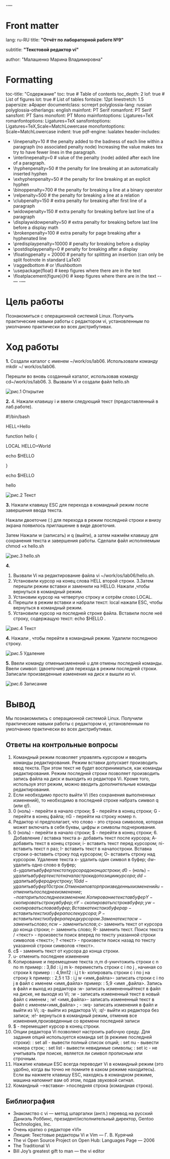 -—
# Front matter
lang: ru-RU
title: **"Отчёт по лабораторной работе №9"**

subtitle: **"Текстовой редактор vi"**

author: "Малашенко Марина Владимировна"

# Formatting
toc-title: "Содержание"
toc: true # Table of contents
toc_depth: 2
lof: true # List of figures
lot: true # List of tables
fontsize: 12pt
linestretch: 1.5
papersize: a4paper
documentclass: scrreprt
polyglossia-lang: russian
polyglossia-otherlangs: english
mainfont: PT Serif
romanfont: PT Serif
sansfont: PT Sans
monofont: PT Mono
mainfontoptions: Ligatures=TeX
romanfontoptions: Ligatures=TeX
sansfontoptions: Ligatures=TeX,Scale=MatchLowercase
monofontoptions: Scale=MatchLowercase
indent: true
pdf-engine: lualatex
header-includes:
- \linepenalty=10 # the penalty added to the badness of each line within a paragraph (no associated penalty node) Increasing the value makes tex try to have fewer lines in the paragraph.
- \interlinepenalty=0 # value of the penalty (node) added after each line of a paragraph.
- \hyphenpenalty=50 # the penalty for line breaking at an automatically inserted hyphen
- \exhyphenpenalty=50 # the penalty for line breaking at an explicit hyphen
- \binoppenalty=700 # the penalty for breaking a line at a binary operator
- \relpenalty=500 # the penalty for breaking a line at a relation
- \clubpenalty=150 # extra penalty for breaking after first line of a paragraph
- \widowpenalty=150 # extra penalty for breaking before last line of a paragraph
- \displaywidowpenalty=50 # extra penalty for breaking before last line before a display math
- \brokenpenalty=100 # extra penalty for page breaking after a hyphenated line
- \predisplaypenalty=10000 # penalty for breaking before a display
- \postdisplaypenalty=0 # penalty for breaking after a display
- \floatingpenalty = 20000 # penalty for splitting an insertion (can only be split footnote in standard LaTeX)
- \raggedbottom # or \flushbottom
- \usepackage{float} # keep figures where there are in the text
- \floatplacement{figure}{H} # keep figures where there are in the text
--—
-—



# Цель работы

Познакомиться с операционной системой Linux. Получить практические навыки работы с редактором vi, установленным по умолчанию практически во всех дистрибутивах. 



# Ход работы

**1.** Создали каталог с именем ~/work/os/lab06. Использовали команду mkdir ~/ work/os/lab06. 

Перешли во вновь созданный каталог, использовав команду cd~/work/os/lab06. 3. Вызвали Vi и создали файл hello.sh 

![рис.1 Открытие](screen/1.jpg)


**2.** 4.	Нажали клавишу i и ввели следующий текст (предоставленный в лаб.работе). 

#!/bin/bash 

HELL=Hello 

function hello { 

LOCAL HELLO=World 

echo $HELLO 

} 

echo $HELLO 

hello 

![рис.2 Текст](screen/2.jpg)


**3.** Нажали клавишу ESC для перехода в командный режим после завершения ввода текста. 


Нажали двоеточие (:) для перехода в режим последней строки и 
внизу экрана появилось приглашение в виде двоеточия. 

Затем Нажали w (записать) и q (выйти), а затем нажмём клавишу <RETURN> для сохранения текста и завершения работы. Сделали файл исполняемым chmod +x hello.sh 

![рис.3 hello.sh](screen/3.jpg)

**4.**

1.	Вызвали Vi на редактирование файла vi ~/work/os/lab06/hello.sh. 
2.	Установили курсор на конец слова HELL второй строки. 
3.Затем перешли режим вставки и заменили на HELLO. Нажали <ESC>,чтобы вернуться в командный режим. 
4.	Установим курсор на четвертую строку и сотрём слово LOCAL. 
5.	Перешли в режим вставки и набрали текст: local нажали ESC, чтобы вернуться в командный режим. 
6.	Установили курсор на последней строке файла. Вставили после неё строку, содержащую текст: echo $HELLO . 


![рис.4 Текст](screen/4.jpg)


**4.** Нажали <ESC>, чтобы перейти в командный режим. Удалили последнюю строку. 


![рис.5 Удаление](screen/5.jpg)

**5.** Ввели команду отменыизменений u для отмены последней команды. Ввели символ: (двоеточие) для перехода в режим последней строки. Записали произведенные изменения на диск и вышли из vi. 

![рис.6 Записание](screen/6.jpg)


# Вывод
Мы познакомились с операционной системой Linux. Получили практические навыки работы с редактором vi, установленным по умолчанию практически во всех дистрибутивах. 


## Ответы на контрольные вопросы
1.	Командный режим позволяет управлять курсором и вводить команды редактирования. 
Режим вставки допускает производить ввод текста. При этом текст не будет восприниматься, как команды редактирования. 
Режим последней строки позволяет производить запись файла на диск и выходить из редактора Vi. Кроме того, используя этот режим, можно вводить дополнительные команды редактирования. 
2.	Если необходимо просто выйти Vi (без сохранения выполненных изменений), то необходимо в последней строке набрать символ q (или q!). 
3.	0 (ноль) - перейти в начало строки; 
$ - перейти в конец строки; G - перейти в конец файла; nG - перейти на строку номер n. 
4.	Редактор vi предполагает, что слово - это строка символов, которая может включать в себя буквы, цифры и символы подчеркивания. 
5.	0 (ноль) - перейти в начало строки; 
$ - перейти в конец строки; 6. Добавление / вставка текста а- добавить текст после курсора; А- добавить текст в конец строки; i- вставить текст перед курсором; 
ni- вставить текст n раз; 
I- вставить текст в началостроки. Вставка строки o-вставить строку под курсором; О- вставить строку над курсором. Удаление текста x- удалить один символ в буфер; dw- удалить одно слово в буфер; 
d$- удалить в буфер текст от курсора до конца строки; 
d0-(ноль) - удалить в буфер текст от начала строки до позиции курсора; dd- удалить в буфер одну строку; 10dd- удалить в буфер 10 строк. 
Отмена и повтор произведенных изменений u- отменить последнее изменение; - повторить последнее изменение. 
Копирование текста в буфер Y- скопировать строку в буфер; nY- скопировать n строк в буфер; yw- скопировать слово в буфер; Вставка текста из буфера p- вставить текст из буфера после курсора; P- вставить текст из буфера перед курсором. 
Замена текста cw - заменить слово; n cw - заменить n слов; 
c$- заменить текст от курсора до конца строки; 
r- заменить слово; R- заменить текст. 
Поиск текста 
/ <текст> - произвести поиск вперед по тексту указанной строки символов <текст>; 
? <текст> - произвести поиск назад по тексту указанной строки символов <текст>. 
7.	c$ - заменить текст от курсора до конца строки. 
8.	u- отменить последнее изменение 
9.	Kопирование и перемещение текста :n,m d-уничтожить строки с n по m 
пример: : 3,8d 
: i,j m k- переместить строки с i по j , начиная со строки k пример : : 4,9m12 
: i,j t k- копировать строки с i по j на строку k пример: : 2,5 t 13 
: i,j w <имя_файла>- записать строки с i по j в файл с именем <имя_файла> пример: : 5,9 <имя _файла>. Запись в файл и выход из редактора 
:w- записать измененныйтекст в файл на диске, не выходя из Vi; 
:w <newfile>- записать измененный текст в новый файл с именем <newfile>; 
:w! <имя_файла>- записать измененный текст в файл с именем<имя_файла> ; - :wq- записать изменения в файл и выйти из Vi; 
:q- выйти из редактора Vi; 
:q!- выйти из редактора без записи; 
:e!- вернуться в командный режим, отменив все изменения,произведенные со времени последней записи 
10.	$ - перемещает курсор в конец строки. 
11.	Опции редактора Vi позволяют настроить рабочую среду. Для задания опций используется команда set (в режиме последней строки): 
: set all - вывести полный список опций; 
: set nu - вывести номера строк; 
: set list - вывести невидимые символы; 
: set ic - не учитывать при поиске, является ли символ прописным или строчным. 
12.	Нажатие клавиши ESC всегда переводит Vi в командный режим (это удобно, когда вы точно не помните в каком режиме находитесь). Если вы нажмете клавишу ESC, находясь в командном режиме, машина напомнит вам об этом, подав звуковой сигнал. 
13.	Командный –>вставки– >последняя строка (командная строка). 


## Библиография

- Знакомство с vi — метод шпаргалки (англ.) перевод на русский Даниэль Роббинс, президент/исполнительный директор, Gentoo Technologies, Inc.
- Очень кратко о редакторе «VI»
- Лекция: Текстовые редакторы Vi и Vim — Г. В. Курячий
- The vi Open Source Project on Open Hub: Languages Page — 2006
- The Traditional Vi
- Bill Joy’s greatest gift to man — the vi editor

